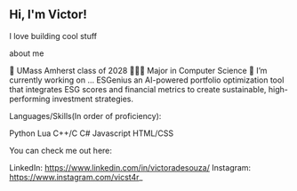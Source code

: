 ## Hi, I'm Victor!

I love building cool stuff

about me

🎒 UMass Amherst class of 2028
🧑🏽‍💻 Major in Computer Science
🔭 I’m currently working on ... ESGenius an AI-powered portfolio optimization tool that integrates ESG scores and financial metrics to create sustainable, high-performing investment strategies.

Languages/Skills(In order of proficiency):

Python
Lua
C++/C
C#
Javascript
HTML/CSS

You can check me out here:

LinkedIn: https://www.linkedin.com/in/victoradesouza/
Instagram: https://www.instagram.com/vicst4r_
